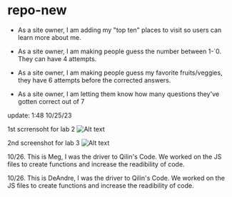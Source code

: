 # repo-new
- As a site owner, I am adding my "top ten" places to visit so users can learn more about me. 

- As a site owner, I am making people guess the number between 1-`0. They can have 4 attempts.  

- As a site owner, I am making people guess my favorite fruits/veggies, they have 6 attempts before the corrected answers.  

- As a site owner, I am letting them know how many questions they've gotten correct out of 7 

update: 1:48 10/25/23


1st scrrensoht for lab 2
![Alt text](image.png)

2nd screenshot for lab 3
![Alt text](image-1.png)

10/26. This is Meg, I was the driver to Qilin's Code. We worked on the JS files to create functions and increase the readibility of code.

10/26. This is DeAndre, I was the driver to Qilin's Code. We worked on the JS files to create functions and increase the readibility of code.